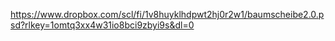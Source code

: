 https://www.dropbox.com/scl/fi/1v8huyklhdpwt2hj0r2w1/baumscheibe2.0.psd?rlkey=1omtq3xx4w31io8bci9zbyi9s&dl=0
